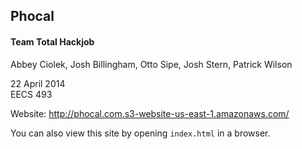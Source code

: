 Phocal
---
#### Team Total Hackjob  
Abbey Ciolek, Josh Billingham, Otto Sipe, Josh Stern, Patrick Wilson  

22 April 2014  
EECS 493

Website: http://phocal.com.s3-website-us-east-1.amazonaws.com/

You can also view this site by opening `index.html` in a browser.
